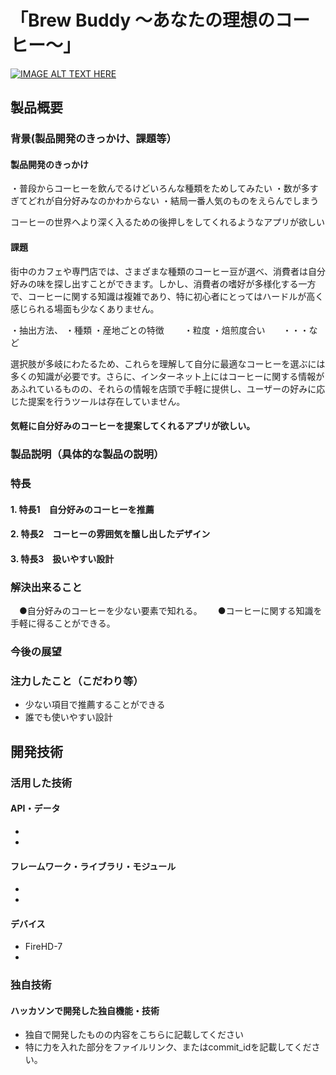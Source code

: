 # 「Brew Buddy ～あなたの理想のコーヒー～」

[![IMAGE ALT TEXT HERE](https://jphacks.com/wp-content/uploads/2024/07/JPHACKS2024_ogp.jpg)](https://www.youtube.com/watch?v=DZXUkEj-CSI)

## 製品概要
### 背景(製品開発のきっかけ、課題等）
#### 製品開発のきっかけ
・普段からコーヒーを飲んでるけどいろんな種類をためしてみたい
・数が多すぎてどれが自分好みなのかわからない
・結局一番人気のものをえらんでしまう
 
コーヒーの世界へより深く入るための後押しをしてくれるようなアプリが欲しい

#### 課題
街中のカフェや専門店では、さまざまな種類のコーヒー豆が選べ、消費者は自分好みの味を探し出すことができます。しかし、消費者の嗜好が多様化する一方で、コーヒーに関する知識は複雑であり、特に初心者にとってはハードルが高く感じられる場面も少なくありません。

 ・抽出方法、
 ・種類
 ・産地ごとの特徴　　
 ・粒度
 ・焙煎度合い　　・・・など
   
 選択肢が多岐にわたるため、これらを理解して自分に最適なコーヒーを選ぶには多くの知識が必要です。さらに、インターネット上にはコーヒーに関する情報があふれているものの、それらの情報を店頭で手軽に提供し、ユーザーの好みに応じた提案を行うツールは存在していません。

#### 気軽に自分好みのコーヒーを提案してくれるアプリが欲しい。
 
### 製品説明（具体的な製品の説明）
### 特長
#### 1. 特長1　自分好みのコーヒーを推薦
#### 2. 特長2　コーヒーの雰囲気を醸し出したデザイン
#### 3. 特長3　扱いやすい設計

### 解決出来ること
　●自分好みのコーヒーを少ない要素で知れる。　
　●コーヒーに関する知識を手軽に得ることができる。

### 今後の展望

### 注力したこと（こだわり等）
* 少ない項目で推薦することができる
* 誰でも使いやすい設計

## 開発技術
### 活用した技術
#### API・データ
* 
* 

#### フレームワーク・ライブラリ・モジュール
* 
* 

#### デバイス
* FireHD-7
* 

### 独自技術
#### ハッカソンで開発した独自機能・技術
* 独自で開発したものの内容をこちらに記載してください
* 特に力を入れた部分をファイルリンク、またはcommit_idを記載してください。
